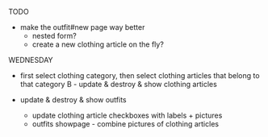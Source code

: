 TODO 

- make the outfit#new page way better
  - nested form?
  - create a new clothing article on the fly?
  
WEDNESDAY
  - first select clothing category, then select clothing articles that belong to that 
  category
 B - update & destroy & show clothing articles
  - update & destroy & show outfits

    - update clothing article checkboxes with labels + pictures
    - outfits showpage - combine pictures of clothing articles